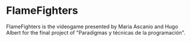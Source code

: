 # FlameFighters
FlameFighters is the videogame presented by Maria Ascanio and Hugo Albert for the final project of "Paradigmas y técnicas de la programación".
